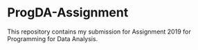 # ProgDA-Assignment
This repository contains my submission for Assignment 2019 for Programming for Data Analysis.
